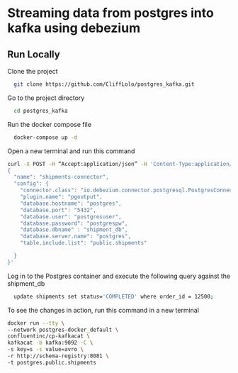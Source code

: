 
# Streaming data from postgres into kafka using debezium
## Run Locally

Clone the project

```bash
  git clone https://github.com/CliffLolo/postgres_kafka.git
```

Go to the project directory

```bash
  cd postgres_kafka
```

Run the docker compose file

```bash
  docker-compose up -d
```

Open a new terminal and run this command
```bash
curl -X POST -H “Accept:application/json” -H 'Content-Type:application/json' localhost:8083/connectors --data '
{
  "name": "shipments-connector",
  "config": {
    "connector.class": "io.debezium.connector.postgresql.PostgresConnector",
    "plugin.name": "pgoutput",
    "database.hostname": "postgres",
    "database.port": "5432",
    "database.user": "postgresuser",
    "database.password": "postgrespw",
    "database.dbname" : "shipment_db",
    "database.server.name": "postgres",
    "table.include.list": "public.shipments"

  }
}'
```

Log in to the Postgres container and execute the following query against the shipment_db

```bash
  update shipments set status='COMPLETED' where order_id = 12500;
```

To see the changes in action, run this command in a new terminal

```bash
docker run --tty \
--network postgres-docker_default \
confluentinc/cp-kafkacat \
kafkacat -b kafka:9092 -C \
-s key=s -s value=avro \
-r http://schema-registry:8081 \
-t postgres.public.shipments
```
